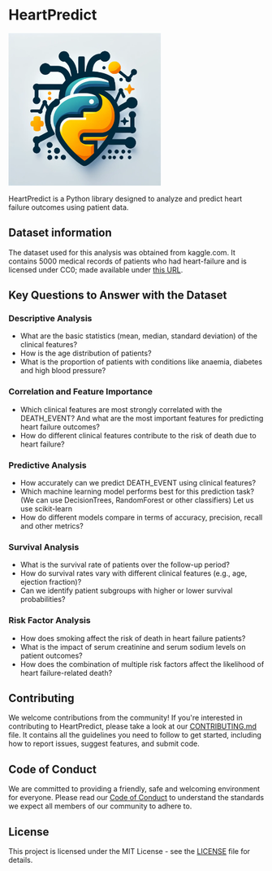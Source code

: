 # HeartPredict

<img src="logo/logo.png" width="300" alt="logo">

HeartPredict is a Python library designed to analyze
and predict heart failure outcomes using patient data.

## Dataset information

The dataset used for this analysis was obtained from kaggle.com.
It contains 5000 medical records of patients who had heart-failure
and is licensed under CC0; made available under [this URL](https://www.kaggle.com/datasets/aadarshvelu/heart-failure-prediction-clinical-recordsselect=heart_failure_clinical_records.csv).

## Key Questions to Answer with the Dataset

### Descriptive Analysis

- What are the basic statistics (mean, median, standard deviation)
  of the clinical features?
- How is the age distribution of patients?
- What is the proportion of patients with conditions like anaemia, diabetes
  and high blood pressure?

### Correlation and Feature Importance

- Which clinical features are most strongly correlated with the DEATH_EVENT?
  And what are the most important features for predicting heart failure outcomes?
- How do different clinical features contribute
  to the risk of death due to heart failure?

### Predictive Analysis

- How accurately can we predict DEATH_EVENT using clinical features?
- Which machine learning model performs best for this prediction task?
  (We can use DecisionTrees, RandomForest or other classifiers) Let us use scikit-learn
- How do different models compare in terms of accuracy, precision, recall
  and other metrics?

### Survival Analysis

- What is the survival rate of patients over the follow-up period?
- How do survival rates vary with different clinical features
  (e.g., age, ejection fraction)?
- Can we identify patient subgroups with higher or lower survival probabilities?

### Risk Factor Analysis

- How does smoking affect the risk of death in heart failure patients?
- What is the impact of serum creatinine and serum sodium levels on patient outcomes?
- How does the combination of multiple risk factors affect the likelihood
  of heart failure-related death?

## Contributing

We welcome contributions from the community!
If you're interested in contributing to HeartPredict,
please take a look at our [CONTRIBUTING.md](CONTRIBUTING.md) file.
It contains all the guidelines you need to follow to get started,
including how to report issues, suggest features, and submit code.

## Code of Conduct

We are committed to providing a friendly, safe
and welcoming environment for everyone.
Please read our [Code of Conduct](CONDUCT.md)
to understand the standards we expect all members of our community to adhere to.

## License

This project is licensed under the MIT License -
see the [LICENSE](LICENSE) file for details.
